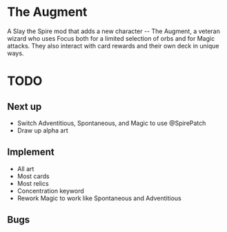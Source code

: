 # The Augment

A Slay the Spire mod that adds a new character -- The Augment, a veteran wizard who uses Focus both for a limited selection of orbs and for Magic attacks.  They also interact with card rewards and their own deck in unique ways.

# TODO

## Next up

* Switch Adventitious, Spontaneous, and Magic to use @SpirePatch
* Draw up alpha art

## Implement

* All art
* Most cards
* Most relics
* Concentration keyword
* Rework Magic to work like Spontaneous and Adventitious

## Bugs